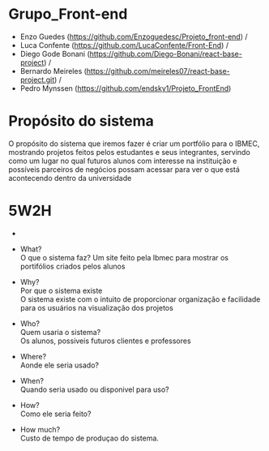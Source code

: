 # Grupo_Front-end
- Enzo Guedes (https://github.com/Enzoguedesc/Projeto_front-end) /
- Luca Confente (https://github.com/LucaConfente/Front-End) /
- Diego Gode Bonani (https://github.com/Diego-Bonani/react-base-project) /
- Bernardo Meireles (https://github.com/meireles07/react-base-project.git) /
- Pedro Mynssen (https://github.com/endsky1/Projeto_FrontEnd)


# Propósito do sistema
O propósito do sistema que iremos fazer é criar um portfólio para o IBMEC, mostrando projetos feitos pelos estudantes e seus integrantes, servindo como um lugar no qual futuros alunos com interesse na instituição e possíveis parceiros de negócios possam acessar para ver o que está acontecendo dentro da universidade


# 5W2H
- 

- What?  
  O que o sistema faz?
  Um site feito pela Ibmec para mostrar os portifólios criados pelos alunos

- Why?  
  Por que o sistema existe  
O sistema existe com o intuito de proporcionar organização e facilidade para os usuários na visualização dos projetos

- Who?  
  Quem usaria o sistema?  
Os alunos, possiveis futuros clientes e professores

- Where?  
  Aonde ele seria usado?  

- When?  
  Quando seria usado ou disponivel para uso?  

- How?  
  Como ele seria feito?  

- How much?  
  Custo de tempo de produçao do sistema.  
